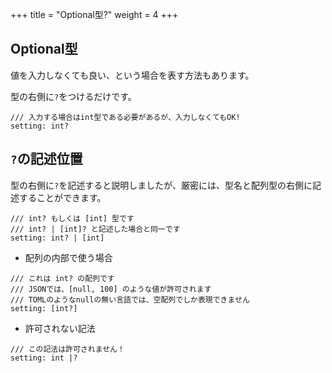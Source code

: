 +++
title = "Optional型?"
weight = 4
+++

## Optional型
値を入力しなくても良い、という場合を表す方法もあります。

型の右側に`?`をつけるだけです。
```tyml
/// 入力する場合はint型である必要があるが、入力しなくてもOK!
setting: int?
```

## `?`の記述位置
型の右側に`?`を記述すると説明しましたが、厳密には、型名と配列型の右側に記述することができます。

```tyml
/// int? もしくは [int] 型です
/// int? | [int]? と記述した場合と同一です
setting: int? | [int]
```

- 配列の内部で使う場合
```tyml
/// これは int? の配列です
/// JSONでは、[null, 100] のような値が許可されます
/// TOMLのようなnullの無い言語では、空配列でしか表現できません
setting: [int?]
```

- 許可されない記法
```tyml
/// この記法は許可されません！
setting: int |?
```